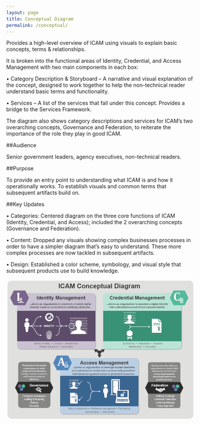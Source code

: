 ```yaml
---
layout: page
title: Conceptual Diagram
permalink: /conceptual/
---
```

Provides a high-level overview of ICAM using visuals to explain basic concepts, terms & relationships. 

It is broken into the functional areas of Identity, Credential, and Access Management with two main components in each box:

•	Category Description & Storyboard – A narrative and visual explanation of the concept, designed to work together to help the non-technical reader understand basic terms and functionality.

•	Services – A list of the services that fall under this concept. Provides a bridge to the Services Framework.

The diagram also shows category descriptions and services for ICAM’s two overarching concepts, 
Governance and Federation, to reiterate the importance of the role they play in good ICAM.

##Audience

Senior government leaders, agency executives, non-technical readers.

##Purpose

To provide an entry point to understanding what ICAM is and how it operationally works. To establish visuals and common terms that subsequent artifacts build on.

##Key Updates

•	Categories: Centered diagram on the three core functions of ICAM (Identity, Credential, and Access); included the 2 overarching concepts (Governance and Federation).

•	Content: Dropped any visuals showing complex businesses processes in order to have a simpler diagram that’s easy to understand.  These more complex processes are now tackled in subsequent artifacts.

•	Design: Established a color scheme, symbology, and visual style that subsequent products use to build knowledge.

<div style="text-align:center"><img src="../img/ConceptualDiagram.png"/></div>

